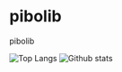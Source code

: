 # pibolib
pibolib

![Top Langs](https://github-readme-stats.vercel.app/api/top-langs/?username=pibolib)
![Github stats](https://github-readme-stats.vercel.app/api?username=pibolib)
